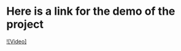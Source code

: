 # Here is a link for the demo of the project

[![Video]](https://youtu.be/crqeQkAA42A?si=O6gt2QCiFtiHrPHX)